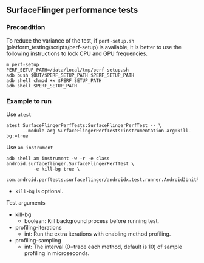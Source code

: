 ## SurfaceFlinger performance tests

### Precondition
To reduce the variance of the test, if `perf-setup.sh` (platform_testing/scripts/perf-setup)
is available, it is better to use the following instructions to lock CPU and GPU frequencies.
```
m perf-setup
PERF_SETUP_PATH=/data/local/tmp/perf-setup.sh
adb push $OUT/$PERF_SETUP_PATH $PERF_SETUP_PATH
adb shell chmod +x $PERF_SETUP_PATH
adb shell $PERF_SETUP_PATH
```

### Example to run
Use `atest`
```
atest SurfaceFlingerPerfTests:SurfaceFlingerPerfTest -- \
      --module-arg SurfaceFlingerPerfTests:instrumentation-arg:kill-bg:=true
```
Use `am instrument`
```
adb shell am instrument -w -r -e class android.surfaceflinger.SurfaceFlingerPerfTest \
          -e kill-bg true \
          com.android.perftests.surfaceflinger/androidx.test.runner.AndroidJUnitRunner
```
* `kill-bg` is optional.

Test arguments
- kill-bg
    * boolean: Kill background process before running test.
- profiling-iterations
    * int: Run the extra iterations with enabling method profiling.
- profiling-sampling
    * int: The interval (0=trace each method, default is 10) of sample profiling in microseconds.
